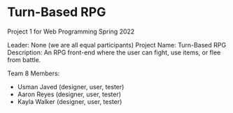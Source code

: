 # Turn-Based RPG
Project 1 for Web Programming Spring 2022

Leader: None (we are all equal participants)
Project Name: Turn-Based RPG
Description: An RPG front-end where the user can fight, use items, or flee from battle.

Team 8 Members: 
- Usman Javed (designer, user, tester)
- Aaron Reyes (designer, user, tester)
- Kayla Walker (designer, user, tester)


